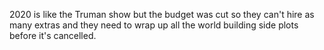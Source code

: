 2020 is like the Truman show but the budget was cut so they can't hire as many extras and they need to wrap up all the world building side plots before it's cancelled.

